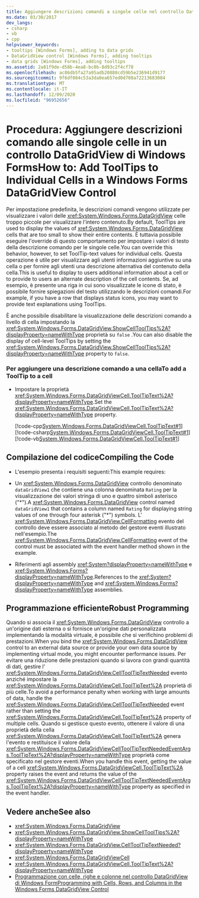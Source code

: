 ```yaml
---
title: Aggiungere descrizioni comandi a singole celle nel controllo DataGridView
ms.date: 03/30/2017
dev_langs:
- csharp
- vb
- cpp
helpviewer_keywords:
- tooltips [Windows Forms], adding to data grids
- DataGridView control [Windows Forms], adding tooltips
- data grids [Windows Forms], adding tooltips
ms.assetid: 2a81f9de-d58b-4ea8-bc0b-8d93c2f4cf78
ms.openlocfilehash: ac86db5fa27a95adb20888cd59b5e236941d9177
ms.sourcegitcommit: 9f6df084c53a3da0ea657ed0d708a72213683084
ms.translationtype: MT
ms.contentlocale: it-IT
ms.lasthandoff: 12/09/2020
ms.locfileid: "96952656"
---
```

# <a name="how-to-add-tooltips-to-individual-cells-in-a-windows-forms-datagridview-control"></a><span data-ttu-id="56db1-102">Procedura: Aggiungere descrizioni comando alle singole celle in un controllo DataGridView di Windows Forms</span><span class="sxs-lookup"><span data-stu-id="56db1-102">How to: Add ToolTips to Individual Cells in a Windows Forms DataGridView Control</span></span>
<span data-ttu-id="56db1-103">Per impostazione predefinita, le descrizioni comandi vengono utilizzate per visualizzare i valori delle <xref:System.Windows.Forms.DataGridView> celle troppo piccole per visualizzare l'intero contenuto.</span><span class="sxs-lookup"><span data-stu-id="56db1-103">By default, ToolTips are used to display the values of <xref:System.Windows.Forms.DataGridView> cells that are too small to show their entire contents.</span></span> <span data-ttu-id="56db1-104">È tuttavia possibile eseguire l'override di questo comportamento per impostare i valori di testo della descrizione comando per le singole celle.</span><span class="sxs-lookup"><span data-stu-id="56db1-104">You can override this behavior, however, to set ToolTip-text values for individual cells.</span></span> <span data-ttu-id="56db1-105">Questa operazione è utile per visualizzare agli utenti informazioni aggiuntive su una cella o per fornire agli utenti una descrizione alternativa del contenuto della cella.</span><span class="sxs-lookup"><span data-stu-id="56db1-105">This is useful to display to users additional information about a cell or to provide to users an alternate description of the cell contents.</span></span> <span data-ttu-id="56db1-106">Se, ad esempio, è presente una riga in cui sono visualizzate le icone di stato, è possibile fornire spiegazioni del testo utilizzando le descrizioni comandi.</span><span class="sxs-lookup"><span data-stu-id="56db1-106">For example, if you have a row that displays status icons, you may want to provide text explanations using ToolTips.</span></span>  
  
 <span data-ttu-id="56db1-107">È anche possibile disabilitare la visualizzazione delle descrizioni comando a livello di cella impostando la <xref:System.Windows.Forms.DataGridView.ShowCellToolTips%2A?displayProperty=nameWithType> proprietà su `false` .</span><span class="sxs-lookup"><span data-stu-id="56db1-107">You can also disable the display of cell-level ToolTips by setting the <xref:System.Windows.Forms.DataGridView.ShowCellToolTips%2A?displayProperty=nameWithType> property to `false`.</span></span>  
  
### <a name="to-add-a-tooltip-to-a-cell"></a><span data-ttu-id="56db1-108">Per aggiungere una descrizione comando a una cella</span><span class="sxs-lookup"><span data-stu-id="56db1-108">To add a ToolTip to a cell</span></span>  
  
- <span data-ttu-id="56db1-109">Impostare la proprietà <xref:System.Windows.Forms.DataGridViewCell.ToolTipText%2A?displayProperty=nameWithType>.</span><span class="sxs-lookup"><span data-stu-id="56db1-109">Set the <xref:System.Windows.Forms.DataGridViewCell.ToolTipText%2A?displayProperty=nameWithType> property.</span></span>  
  
     [!code-cpp[System.Windows.Forms.DataGridViewCell.ToolTipText#1](~/samples/snippets/cpp/VS_Snippets_Winforms/System.Windows.Forms.DataGridViewCell.ToolTipText/cpp/datagridviewcell.tooltiptext.cpp#1)]
     [!code-csharp[System.Windows.Forms.DataGridViewCell.ToolTipText#1](~/samples/snippets/csharp/VS_Snippets_Winforms/System.Windows.Forms.DataGridViewCell.ToolTipText/CS/datagridviewcell.tooltiptext.cs#1)]
     [!code-vb[System.Windows.Forms.DataGridViewCell.ToolTipText#1](~/samples/snippets/visualbasic/VS_Snippets_Winforms/System.Windows.Forms.DataGridViewCell.ToolTipText/VB/datagridviewcell.tooltiptext.vb#1)]  
  
## <a name="compiling-the-code"></a><span data-ttu-id="56db1-110">Compilazione del codice</span><span class="sxs-lookup"><span data-stu-id="56db1-110">Compiling the Code</span></span>  
  
- <span data-ttu-id="56db1-111">L'esempio presenta i requisiti seguenti:</span><span class="sxs-lookup"><span data-stu-id="56db1-111">This example requires:</span></span>  
  
- <span data-ttu-id="56db1-112">Un <xref:System.Windows.Forms.DataGridView> controllo denominato `dataGridView1` che contiene una colonna denominata `Rating` per la visualizzazione dei valori stringa di uno e quattro simboli asterisco ("\*").</span><span class="sxs-lookup"><span data-stu-id="56db1-112">A <xref:System.Windows.Forms.DataGridView> control named `dataGridView1` that contains a column named `Rating` for displaying string values of one through four asterisk ("\*") symbols.</span></span> <span data-ttu-id="56db1-113">L' <xref:System.Windows.Forms.DataGridView.CellFormatting> evento del controllo deve essere associato al metodo del gestore eventi illustrato nell'esempio.</span><span class="sxs-lookup"><span data-stu-id="56db1-113">The <xref:System.Windows.Forms.DataGridView.CellFormatting> event of the control must be associated with the event handler method shown in the example.</span></span>  
  
- <span data-ttu-id="56db1-114">Riferimenti agli assembly <xref:System?displayProperty=nameWithType> e <xref:System.Windows.Forms?displayProperty=nameWithType>.</span><span class="sxs-lookup"><span data-stu-id="56db1-114">References to the <xref:System?displayProperty=nameWithType> and <xref:System.Windows.Forms?displayProperty=nameWithType> assemblies.</span></span>  
  
## <a name="robust-programming"></a><span data-ttu-id="56db1-115">Programmazione efficiente</span><span class="sxs-lookup"><span data-stu-id="56db1-115">Robust Programming</span></span>  
 <span data-ttu-id="56db1-116">Quando si associa il <xref:System.Windows.Forms.DataGridView> controllo a un'origine dati esterna o si fornisce un'origine dati personalizzata implementando la modalità virtuale, è possibile che si verifichino problemi di prestazioni.</span><span class="sxs-lookup"><span data-stu-id="56db1-116">When you bind the <xref:System.Windows.Forms.DataGridView> control to an external data source or provide your own data source by implementing virtual mode, you might encounter performance issues.</span></span> <span data-ttu-id="56db1-117">Per evitare una riduzione delle prestazioni quando si lavora con grandi quantità di dati, gestire l' <xref:System.Windows.Forms.DataGridView.CellToolTipTextNeeded> evento anziché impostare la <xref:System.Windows.Forms.DataGridViewCell.ToolTipText%2A> proprietà di più celle.</span><span class="sxs-lookup"><span data-stu-id="56db1-117">To avoid a performance penalty when working with large amounts of data, handle the <xref:System.Windows.Forms.DataGridView.CellToolTipTextNeeded> event rather than setting the <xref:System.Windows.Forms.DataGridViewCell.ToolTipText%2A> property of multiple cells.</span></span> <span data-ttu-id="56db1-118">Quando si gestisce questo evento, ottenere il valore di una proprietà della cella <xref:System.Windows.Forms.DataGridViewCell.ToolTipText%2A> genera l'evento e restituisce il valore della <xref:System.Windows.Forms.DataGridViewCellToolTipTextNeededEventArgs.ToolTipText%2A?displayProperty=nameWithType> proprietà come specificato nel gestore eventi.</span><span class="sxs-lookup"><span data-stu-id="56db1-118">When you handle this event, getting the value of a cell <xref:System.Windows.Forms.DataGridViewCell.ToolTipText%2A> property raises the event and returns the value of the <xref:System.Windows.Forms.DataGridViewCellToolTipTextNeededEventArgs.ToolTipText%2A?displayProperty=nameWithType> property as specified in the event handler.</span></span>  
  
## <a name="see-also"></a><span data-ttu-id="56db1-119">Vedere anche</span><span class="sxs-lookup"><span data-stu-id="56db1-119">See also</span></span>

- <xref:System.Windows.Forms.DataGridView>
- <xref:System.Windows.Forms.DataGridView.ShowCellToolTips%2A?displayProperty=nameWithType>
- <xref:System.Windows.Forms.DataGridView.CellToolTipTextNeeded?displayProperty=nameWithType>
- <xref:System.Windows.Forms.DataGridViewCell>
- <xref:System.Windows.Forms.DataGridViewCell.ToolTipText%2A?displayProperty=nameWithType>
- [<span data-ttu-id="56db1-120">Programmazione con celle, righe e colonne nel controllo DataGridView di Windows Form</span><span class="sxs-lookup"><span data-stu-id="56db1-120">Programming with Cells, Rows, and Columns in the Windows Forms DataGridView Control</span></span>](programming-with-cells-rows-and-columns-in-the-datagrid.md)
